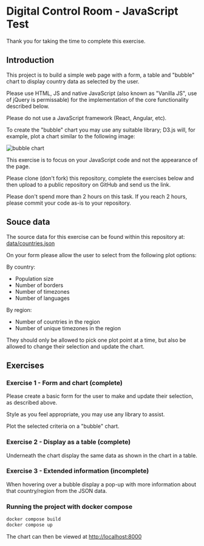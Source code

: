 # Digital Control Room - JavaScript Test

Thank you for taking the time to complete this exercise.

## Introduction

This project is to build a simple web page with a form, a table and "bubble" chart to display country data as selected by the user. 

Please use HTML, JS and native JavaScript (also known as "Vanilla JS", use of jQuery is permissable) for the implementation of the core functionality described below. 

Please do not use a JavaScript framework (React, Angular, etc). 

To create the "bubble" chart you may use any suitable library; D3.js will, for example, plot a chart similar to the following image:

![bubble chart](bubble.jpg?raw=true)

This exercise is to focus on your JavaScript code and not the appearance of the page.

Please clone (don't fork) this repository, complete the exercises below and then upload to a public repository on GitHub and send us the link.

Please don't spend more than 2 hours on this task. If you reach 2 hours, please commit your code as-is to your repository.

## Souce data

The source data for this exercise can be found within this repository at: [data/countries.json](data/countries.json)

On your form please allow the user to select from the following plot options:

By country:
- Population size
- Number of borders
- Number of timezones
- Number of languages

By region:
- Number of countries in the region
- Number of unique timezones in the region

They should only be allowed to pick one plot point at a time, but also be allowed to change their selection and update the chart.

## Exercises

### Exercise 1 - Form and chart (complete)

Please create a basic form for the user to make and update their selection, as described above. 

Style as you feel appropriate, you may use any library to assist.

Plot the selected criteria on a "bubble" chart.
 
### Exercise 2 - Display as a table (complete)

Underneath the chart display the same data as shown in the chart in a table.

### Exercise 3 - Extended information (incomplete)

When hovering over a bubble display a pop-up with more information about that country/region from the JSON data.

### Running the project with docker compose

```bash
docker compose build
docker compose up
```

The chart can then be viewed at [http://localhost:8000](http://localhost:8000)
